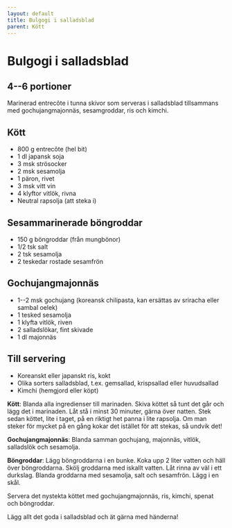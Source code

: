 ```yaml
---
layout: default
title: Bulgogi i salladsblad
parent: Kött
---
```

# Bulgogi i salladsblad

## 4--6 portioner

Marinerad entrecôte i tunna skivor som serveras i salladsblad tillsammans med
gochujangmajonnäs, sesamgroddar, ris och kimchi.


## Kött

- 800 g entrecôte (hel bit)
- 1 dl japansk soja
- 3 msk strösocker
- 2 msk sesamolja
- 1 päron, rivet
- 3 msk vitt vin
- 4 klyftor vitlök, rivna
- Neutral rapsolja (att steka i)

## Sesammarinerade böngroddar

- 150 g böngroddar (från mungbönor)
- 1/2 tsk salt
- 2 tsk sesamolja
- 2 teskedar rostade sesamfrön

## Gochujangmajonnäs

- 1--2 msk gochujang (koreansk chilipasta, kan ersättas av sriracha eller sambal oelek)
- 1 tesked sesamolja
- 1 klyfta vitlök, riven
- 2 salladslökar, fint skivade
- 1 dl majonnäs

## Till servering

- Koreanskt eller japanskt ris, kokt
- Olika sorters salladsblad, t.ex. gemsallad, krispsallad eller huvudsallad
- Kimchi (hemgjord eller köpt)


**Kött**: Blanda alla ingredienser till marinaden. Skiva köttet så tunt det går och
lägg det i marinaden. Låt stå i minst 30 minuter, gärna över natten. Stek sedan
köttet, lite i taget, på en riktigt het panna i lite rapsolja. Om man steker för
mycket på en gång kokar det istället för att stekas, så undvik det!

**Gochujangmajonnäs**: Blanda samman gochujang, majonnäs, vitlök, salladslök och
sesamolja.

**Böngroddar**: Lägg böngroddarna i en bunke. Koka upp 2 liter vatten och häll
över böngroddarna. Skölj groddarna med iskallt vatten. Låt rinna av väl i ett
durkslag. Blanda groddarna med sesamolja, salt och sesamfrön. Lägg i en skål.

Servera det nystekta köttet med gochujangmajonnäs, ris, kimchi, spenat och
böngroddar.

Lägg allt det goda i salladsblad och ät gärna med händerna!
